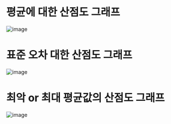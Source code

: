 
# 평균에 대한 산점도 그래프
![image](https://user-images.githubusercontent.com/64896739/202119472-0e5c1129-b76a-4fbd-b5ae-ce798de1c985.png)

# 표준 오차 대한 산점도 그래프
![image](https://user-images.githubusercontent.com/64896739/202121121-fce547ea-da40-4213-9e3b-de074787eba4.png)

# 최악 or 최대 평균값의 산점도 그래프
![image](https://user-images.githubusercontent.com/64896739/202120851-40c2d290-f985-41f2-a04a-1b7213e74696.png)
